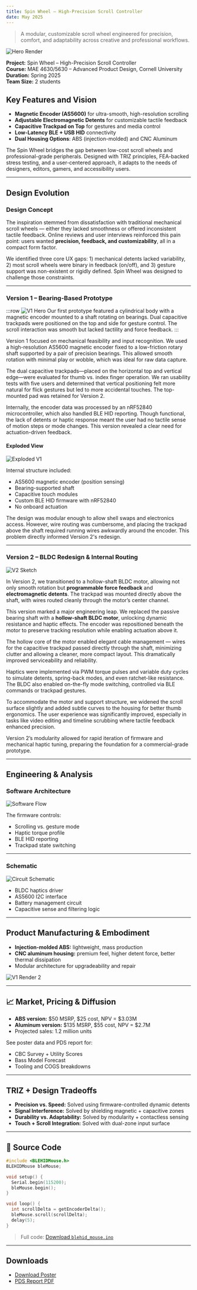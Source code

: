 ```yaml
---
title: Spin Wheel – High-Precision Scroll Controller
date: May 2025
---
```




> A modular, customizable scroll wheel engineered for precision, comfort, and adaptability across creative and professional workflows.

![Hero Render](/Assets/Projects/spinwheel/final-hero-render.png)

**Project:** Spin Wheel – High-Precision Scroll Controller  
**Course:** MAE 4630/5630 – Advanced Product Design, Cornell University  
**Duration:** Spring 2025  
**Team Size:** 2 students  

## Key Features and Vision

- **Magnetic Encoder (AS5600)** for ultra-smooth, high-resolution scrolling
- **Adjustable Electromagnetic Detents** for customizable tactile feedback
- **Capacitive Trackpad on Top** for gestures and media control
- **Low-Latency BLE + USB HID** connectivity
- **Dual Housing Options**: ABS (injection-molded) and CNC Aluminum

The Spin Wheel bridges the gap between low-cost scroll wheels and professional-grade peripherals. Designed with TRIZ principles, FEA-backed stress testing, and a user-centered approach, it adapts to the needs of designers, editors, gamers, and accessibility users.

---
## Design Evolution

### Design Concept

The inspiration stemmed from dissatisfaction with traditional mechanical scroll wheels — either they lacked smoothness or offered inconsistent tactile feedback. Online reviews and user interviews reinforced this pain point: users wanted **precision, feedback, and customizability**, all in a compact form factor.

We identified three core UX gaps: 1) mechanical detents lacked variability, 2) most scroll wheels were binary in feedback (on/off), and 3) gesture support was non-existent or rigidly defined. Spin Wheel was designed to challenge those constraints.

---

### Version 1 – Bearing-Based Prototype

:::row
![V1 Hero](/Assets/Projects/spinwheel/v1-hero.png)
Our first prototype featured a cylindrical body with a magnetic encoder mounted to a shaft rotating on bearings. Dual capacitive trackpads were positioned on the top and side for gesture control. The scroll interaction was smooth but lacked tactility and force feedback.
:::

Version 1 focused on mechanical feasibility and input recognition. We used a high-resolution AS5600 magnetic encoder fixed to a low-friction rotary shaft supported by a pair of precision bearings. This allowed smooth rotation with minimal play or wobble, which was ideal for raw data capture.

The dual capacitive trackpads—placed on the horizontal top and vertical edge—were evaluated for thumb vs. index finger operation. We ran usability tests with five users and determined that vertical positioning felt more natural for flick gestures but led to more accidental touches. The top-mounted pad was retained for Version 2.

Internally, the encoder data was processed by an nRF52840 microcontroller, which also handled BLE HID reporting. Though functional, the lack of detents or haptic response meant the user had no tactile sense of motion steps or mode changes. This version revealed a clear need for actuation-driven feedback.



#### Exploded View

![Exploded V1](/Assets/Projects/spinwheel/v1-exploded-render.png)

Internal structure included:
- AS5600 magnetic encoder (position sensing)
- Bearing-supported shaft
- Capacitive touch modules
- Custom BLE HID firmware with nRF52840
- No onboard actuation

The design was modular enough to allow shell swaps and electronics access. However, wire routing was cumbersome, and placing the trackpad above the shaft required running wires awkwardly around the encoder. This problem directly informed Version 2's redesign.

---

### Version 2 – BLDC Redesign & Internal Routing


![V2 Sketch](/Assets/Projects/spinwheel/v2-cad:sketch.png)

In Version 2, we transitioned to a hollow-shaft BLDC motor, allowing not only smooth rotation but **programmable force feedback** and **electromagnetic detents**. The trackpad was mounted directly above the shaft, with wires routed cleanly through the motor’s center channel.


This version marked a major engineering leap. We replaced the passive bearing shaft with a **hollow-shaft BLDC motor**, unlocking dynamic resistance and haptic effects. The encoder was repositioned beneath the motor to preserve tracking resolution while enabling actuation above it.

The hollow core of the motor enabled elegant cable management — wires for the capacitive trackpad passed directly through the shaft, minimizing clutter and allowing a cleaner, more compact layout. This dramatically improved serviceability and reliability.

Haptics were implemented via PWM torque pulses and variable duty cycles to simulate detents, spring-back modes, and even ratchet-like resistance. The BLDC also enabled on-the-fly mode switching, controlled via BLE commands or trackpad gestures.

To accommodate the motor and support structure, we widened the scroll surface slightly and added subtle curves to the housing for better thumb ergonomics. The user experience was significantly improved, especially in tasks like video editing and timeline scrubbing where tactile feedback enhanced precision.

Version 2’s modularity allowed for rapid iteration of firmware and mechanical haptic tuning, preparing the foundation for a commercial-grade prototype.

---

##  Engineering & Analysis

### Software Architecture

![Software Flow](/Assets/Projects/spinwheel/software-flow.png)

The firmware controls:
- Scrolling vs. gesture mode
- Haptic torque profile
- BLE HID reporting
- Trackpad state switching

---

### Schematic

![Circuit Schematic](/Assets/Projects/spinwheel/schematic.png)

- BLDC haptics driver
- AS5600 I2C interface
- Battery management circuit
- Capacitive sense and filtering logic

---

## Product Manufacturing & Embodiment

- **Injection-molded ABS:** lightweight, mass production
- **CNC aluminum housing:** premium feel, higher detent force, better thermal dissipation
- Modular architecture for upgradeability and repair

![V1 Render 2](/Assets/Projects/spinwheel/hero-render.jpg)

---

## 📈 Market, Pricing & Diffusion

- **ABS version:** $50 MSRP, $25 cost, NPV = $3.03M
- **Aluminum version:** $135 MSRP, $55 cost, NPV = $2.7M
- Projected sales: 1.2 million units

See poster data and PDS report for:
- CBC Survey + Utility Scores
- Bass Model Forecast
- Tooling and COGS breakdowns

---

## TRIZ + Design Tradeoffs

- **Precision vs. Speed:** Solved using firmware-controlled dynamic detents
- **Signal Interference:** Solved by shielding magnetic + capacitive zones
- **Durability vs. Adaptability:** Solved by modularity + contactless sensing
- **Touch + Scroll Integration:** Solved with dual-zone input surface

---

## 📂 Source Code

```cpp
#include <BLEHIDMouse.h>
BLEHIDMouse bleMouse;

void setup() {
  Serial.begin(115200);
  bleMouse.begin();
}

void loop() {
  int scrollDelta = getEncoderDelta();
  bleMouse.scroll(scrollDelta);
  delay(5);
}
```

> Full code: [Download `blehid_mouse.ino`](/Assets/Projects/spinwheel/blehid_mouse.ino)

---

## Downloads
- [Download Poster](/Assets/Projects/spinwheel/Group%2015-SpinWheel-poster.pdf)
- [PDS Report PDF](/Assets/Projects/spinwheel/PDS%20v1_Group%2015_SpinWheel.pdf)